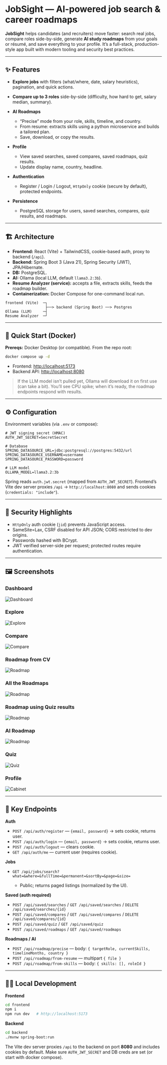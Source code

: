 


# JobSight — AI-powered job search & career roadmaps

**JobSight** helps candidates (and recruiters) move faster: search real jobs, compare roles side-by-side, generate **AI study roadmaps** from your goals or résumé, and save everything to your profile. It’s a full-stack, production-style app built with modern tooling and security best practices.

---

## ✨ Features

* **Explore jobs** with filters (what/where, date, salary heuristics), pagination, and quick actions.
* **Compare up to 3 roles** side-by-side (difficulty, how hard to get, salary median, summary).
* **AI Roadmaps**

  * “Precise” mode from your role, skills, timeline, and country.
  * From resume: extracts skills using a python microservice and builds a tailored plan.
  * Save, download, or copy the results.
* **Profile**

  * View saved searches, saved compares, saved roadmaps, quiz results.
  * Update display name, country, headline.
* **Authentication**

  * Register / Login / Logout, `HttpOnly` cookie (secure by default), protected endpoints.
* **Persistence**

  * PostgreSQL storage for users, saved searches, compares, quiz results, and roadmaps.

---

## 🏗️ Architecture

* **Frontend:** React (Vite) + TailwindCSS, cookie-based auth, proxy to backend (`/api`).
* **Backend:** Spring Boot 3 (Java 21), Spring Security (JWT), JPA/Hibernate.
* **DB:** PostgreSQL.
* **AI:** Ollama (local LLM, default `llama3.2:3b`).
* **Resume Analyzer (service):** accepts a file, extracts skills, feeds the roadmap builder.
* **Containerization:** Docker Compose for one-command local run.

```
frontend (Vite)  ─┐
                  ├──> backend (Spring Boot) ──> Postgres
Ollama (LLM)     ─┤
Resume Analyzer  ─┘
```

---

## 🚀 Quick Start (Docker)

**Prereqs:** Docker Desktop (or compatible).
From the repo root:

```bash
docker compose up -d
```

* Frontend: [http://localhost:5173](http://localhost:5173)
* Backend API: [http://localhost:8080](http://localhost:8080)

> If the LLM model isn’t pulled yet, Ollama will download it on first use (can take a bit). You’ll see CPU spike; when it’s ready, the roadmap endpoints respond with results.

---

## ⚙️ Configuration

Environment variables (via `.env` or compose):

```
# JWT signing secret (HMAC)
AUTH_JWT_SECRET=SecretSecret

# Database
SPRING_DATASOURCE_URL=jdbc:postgresql://postgres:5432/url
SPRING_DATASOURCE_USERNAME=username
SPRING_DATASOURCE_PASSWORD=password

# LLM model 
OLLAMA_MODEL=llama3.2:3b
```

Spring reads `auth.jwt.secret` (mapped from `AUTH_JWT_SECRET`).
Frontend’s Vite dev server proxies `/api` → `http://localhost:8080` and sends cookies (`credentials: "include"`).

---

## 🔐 Security Highlights

* `HttpOnly` auth cookie (`jid`) prevents JavaScript access.
* SameSite=Lax, CSRF disabled for API JSON; CORS restricted to dev origins.
* Passwords hashed with BCrypt.
* JWT verified server-side per request; protected routes require authentication.

---

## 🖼️ Screenshots


### Dashboard
![Dashboard](docs/screenshots/dashboard.png)

### Explore
![Explore](docs/screenshots/explore.png)

### Compare
![Compare](docs/screenshots/compare.png)

### Roadmap from CV
![Roadmap](docs/screenshots/roadmap-CV.png)

### All the Roadmaps
![Roadmap](docs/screenshots/roadmap-all.png)

### Roadmap using Quiz results
![Roadmap](docs/screenshots/roadmap-quiz.png)

### AI Roadmap 
![Roadmap](docs/screenshots/roadmap-AI.png)

### Quiz
![Quiz](docs/screenshots/quiz.png)

### Profile
![Cabinet](docs/screenshots/cabinet.png)


---

## 🧭 Key Endpoints

**Auth**

* `POST /api/auth/register` — `{email, password}` → sets cookie, returns user.
* `POST /api/auth/login` — `{email, password}` → sets cookie, returns user.
* `POST /api/auth/logout` — clears cookie.
* `GET /api/auth/me` — current user (requires cookie).

**Jobs**

* `GET /api/jobs/search?what=&where=&fullTime=&permanent=&sortBy=&page=&size=`

  * Public; returns paged listings (normalized by the UI).

**Saved (auth required)**

* `POST /api/saved/searches` / `GET /api/saved/searches` / `DELETE /api/saved/searches/{id}`
* `POST /api/saved/compares`  / `GET /api/saved/compares`  / `DELETE /api/saved/compares/{id}`
* `POST /api/saved/quiz`      / `GET /api/saved/quiz`
* `POST /api/saved/roadmaps`  / `GET /api/saved/roadmaps`

**Roadmaps / AI**

* `POST /api/roadmap/precise` — body: `{ targetRole, currentSkills, timelineMonths, country }`
* `POST /api/roadmap/from-resume` — multipart `{ file }`
* `POST /api/roadmap/from-skills` — body: `{ skills: [], roleId }`

---

## 🧑‍💻 Local Development

**Frontend**

```bash
cd frontend
npm i
npm run dev   # http://localhost:5173
```

**Backend**

```bash
cd backend
./mvnw spring-boot:run
```

The Vite dev server proxies `/api` to the backend on port **8080** and includes cookies by default. Make sure `AUTH_JWT_SECRET` and DB creds are set (or start with docker compose).
